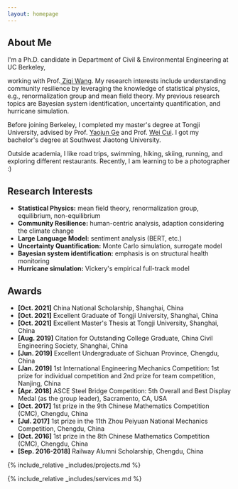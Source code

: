 ```yaml
---
layout: homepage
---
```


## About Me

<!-- I'm a <a href="https://med.nyu.edu/departments-institutes/population-health/divisions-sections-centers/biostatistics/" target="_blank"> Statistics</a> Ph.D. candidate at <a href="https://www.nyu.edu/" target="_blank"> New York University</a>, -->
I'm a Ph.D. candidate in Department of Civil & Environmental Engineering at UC Berkeley,
<!-- 's <a href="https://med.nyu.edu/" target="_blank"> Grossman School of Medicine</a> -->
<!-- , specifically within the <a href="https://med.nyu.edu/research/sackler-institute-graduate-biomedical-sciences/" target="_blank"> Vilcek institute of Biomedical Sciences</a> and the Department of <a href="https://med.nyu.edu/departments-institutes/population-health/" target="_blank"> Population Health</a>. Under the mentorship of Prof.  -->
working with Prof.<a href="https://ce.berkeley.edu/people/faculty/ziqiwang" target="_blank"> Ziqi Wang</a>. My research interests include understanding community resilience by leveraging the knowledge of statistical physics, e.g., renormalization group and mean field theory. My previous research topics are Bayesian system identification, uncertainty quantification, and hurricane simulation.

Before joining Berkeley, I completed my master's degree at Tongji University, advised by Prof. <a href= "https://bridge.tongji.edu.cn/60/0e/c14928a155662/page.htm" target = "_blank"> Yaojun Ge</a> and Prof. <a href= "https://bridge.tongji.edu.cn/a0/4c/c14930a303180/page.htm" target = "_blank"> Wei Cui</a>. I got my bachelor's degree at Southwest Jiaotong University.
<!-- and my bachelor's degree in International Finance from <a href="https://www.cueb.edu.cn" target = "_blank"> Capital University of Economics and Business</a>.  -->

<!-- 
I am an alumnus of the <a href="https://opencasestudies.github.io/" target="_blank"> Open Case Study Project</a> at <a href="https://www.jhsph.edu/" target="_blank"> the Bloomberg School of Public Health </a> of <a href="https://www.jhu.edu/" target="_blank"> the Johns Hopkins University</a>. -->

Outside academia, I like road trips, swimming, hiking, skiing, running, and exploring different restaurants. Recently, I am learning to be a photographer :)


## Research Interests
- **Statistical Physics:** mean field theory, renormalization group, equilibrium, non-equilibrium
- **Community Resilience:** human-centric analysis, adaption considering the climate change
- **Large Language Model:** sentiment analysis (BERT, etc.)
- **Uncertainty Quantification:** Monte Carlo simulation, surrogate model
- **Bayesian system identification:** emphasis is on structural health monitoring
- **Hurricane simulation:** Vickery's empirical full-track model

## Awards
- **[Oct. 2021]** China National Scholarship, Shanghai, China
- **[Oct. 2021]** Excellent Graduate of Tongji University, Shanghai, China
- **[Oct. 2021]** Excellent Master's Thesis at Tongji University, Shanghai, China
- **[Aug. 2019]** Citation for Outstanding College Graduate, China Civil Engineering Society, Shanghai, China
- **[Jun. 2019]** Excellent Undergraduate of Sichuan Province, Chengdu, China
- **[Jan. 2019]** 1st International Engineering Mechanics Competition: 1st prize for individual competition and 2nd prize for team competition, Nanjing, China
- **[Apr. 2018]** ASCE Steel Bridge Competition: 5th Overall and Best Display Medal (as the group leader), Sacramento, CA, USA
- **[Oct. 2017]** 1st prize in the 9th Chinese Mathematics Competition (CMC), Chengdu, China
- **[Jul. 2017]** 1st prize in the 11th Zhou Peiyuan National Mechanics Competition, Chengdu, China
- **[Oct. 2016]** 1st prize in the 8th Chinese Mathematics Competition (CMC), Chengdu, China
- **[Sep. 2016-2018]** Railway Alumni Scholarship, Chengdu, China



<!-- {% include_relative _includes/publications.md %} -->

{% include_relative _includes/projects.md %}







{% include_relative _includes/services.md %}






